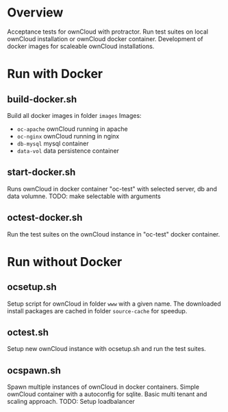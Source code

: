 Overview
========

Acceptance tests for ownCloud with protractor.
Run test suites on local ownCloud installation or ownCloud docker container.
Development of docker images for scaleable ownCloud installations.

Run with Docker
===============

build-docker.sh
---------------

Build all docker images in folder ```images```
Images: 

* ```oc-apache``` ownCloud running in apache
* ```oc-nginx``` ownCloud running in nginx
* ```db-mysql``` mysql container
* ```data-vol``` data persistence container

start-docker.sh
---------------

Runs ownCloud in docker container "oc-test" with selected server, db and data volumne.
TODO: make selectable with arguments

octest-docker.sh
----------------

Run the test suites on the ownCloud instance in "oc-test" docker container.

Run without Docker
==================

ocsetup.sh
----------

Setup script for ownCloud in folder ```www``` with a given name.
The downloaded install packages are cached in folder ```source-cache``` for speedup.

octest.sh
---------

Setup new ownCloud instance with ocsetup.sh and run the test suites.

ocspawn.sh
----------

Spawn multiple instances of ownCloud in docker containers.
Simple ownCloud container with a autoconfig for sqlite.
Basic multi tenant and scaling approach.
TODO: Setup loadbalancer

